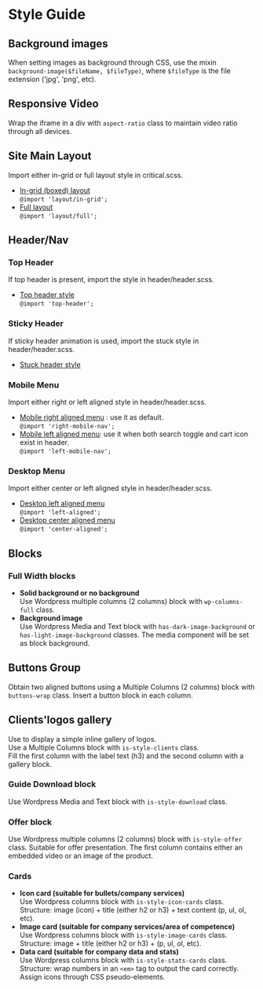 # Style Guide

## Background images
When setting images as background through CSS, use the mixin `background-image($fileName, $fileType)`,
where `$fileType` is the file extension ('jpg', 'png', etc).

## Responsive Video
Wrap the iframe in a div with `aspect-ratio` class to maintain video ratio through all devices.

## Site Main Layout
Import either in-grid or full layout style in critical.scss.
* [In-grid (boxed) layout](layout/_in-grid.scss)\
    `@import 'layout/in-grid';`
* [Full layout](layout/_full.scss)\
    `@import 'layout/full';`

## Header/Nav
### Top Header
If top header is present, import the style in header/header.scss.
* [Top header style](header/_top-header.scss)\
    `@import 'top-header';`

### Sticky Header
If sticky header animation is used, import the stuck style in header/header.scss.
* [Stuck header style](header/_header-stuck.scss)

### Mobile Menu
Import either right or left aligned style in header/header.scss.
* [Mobile right aligned menu](header/_right-mobile-nav.scss) : 
    use it as default.\
    `@import 'right-mobile-nav';`
* [Mobile left aligned menu](header/_left-mobile-nav.scss):
    use it when both search toggle and cart icon exist in header.\
    `@import 'left-mobile-nav';`

### Desktop Menu
Import either center or left aligned style in header/header.scss.
* [Desktop left aligned menu](header/_left-aligned.scss)\
    `@import 'left-aligned';`
* [Desktop center aligned menu](header/_center-aligned.scss)\
    `@import 'center-aligned';`

## Blocks

### Full Width blocks
* **Solid background or no background**\
    Use Wordpress multiple columns (2 columns) block with `wp-columns-full` class.
* **Background image**\
    Use Wordpress Media and Text block with `has-dark-image-background` or 
    `has-light-image-background` classes. The media component will be set as block background.

## Buttons Group
Obtain two aligned buttons using a Multiple Columns (2 columns) block with
`buttons-wrap` class. Insert a button block in each column.

## Clients'logos gallery
Use to display a simple inline gallery of logos.\
Use a Multiple Columns block with `is-style-clients` class.\
Fill the first column with the label text (h3) and the second column with 
a gallery block.

### Guide Download block
Use Wordpress Media and Text block with `is-style-download` class.

### Offer block
Use Wordpress multiple columns (2 columns) block with `is-style-offer` class.
Suitable for offer presentation. The first column contains either an embedded
video or an image of the product.

### Cards
* **Icon card (suitable for bullets/company services)**\
    Use Wordpress columns block with `is-style-icon-cards` class.\
    Structure: image (icon) + title (either h2 or h3) + text content (p, ul, ol, etc).
* **Image card (suitable for company services/area of competence)**\
    Use Wordpress columns block with `is-style-image-cards` class.\
    Structure: image + title (either h2 or h3) + (p, ul, ol, etc).
* **Data card (suitable for company data and stats)**\
    Use Wordpress columns block with `is-style-stats-cards` class.\
    Structure: wrap numbers in an `<em>` tag to output the card correctly. 
    Assign icons through CSS pseudo-elements.